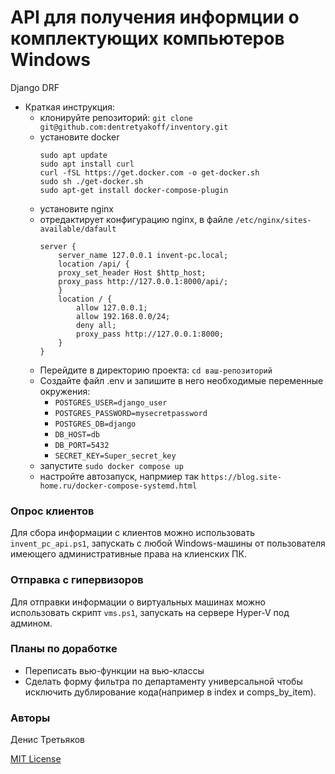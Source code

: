 # API для получения информции о комплектующих компьютеров Windows

Django
DRF

- Краткая инструкция:
    - клонируйте репозиторий: `git clone git@github.com:dentretyakoff/inventory.git`
    - установите docker
        ```
        sudo apt update
        sudo apt install curl
        curl -fSL https://get.docker.com -o get-docker.sh
        sudo sh ./get-docker.sh
        sudo apt-get install docker-compose-plugin
        ```
    - установите nginx
    - отредактирует конфигурацию nginx, в файле `/etc/nginx/sites-available/dafault`
        ```
        server {
            server_name 127.0.0.1 invent-pc.local;
            location /api/ {
            proxy_set_header Host $http_host;
            proxy_pass http://127.0.0.1:8000/api/;
            }
            location / {
                allow 127.0.0.1;
                allow 192.168.0.0/24;
                deny all;
                proxy_pass http://127.0.0.1:8000;
            }
        }

        ```
    - Перейдите в директорию проекта: `cd ваш-репозиторий`
    - Создайте файл .env и запишите в него необходимые переменные окружения:
        - `POSTGRES_USER=django_user`
        - `POSTGRES_PASSWORD=mysecretpassword`
        - `POSTGRES_DB=django`
        - `DB_HOST=db`
        - `DB_PORT=5432`
        - `SECRET_KEY=Super_secret_key`
    - запустите `sudo docker compose up`
    - настройте автозапуск, напрмиер так `https://blog.site-home.ru/docker-compose-systemd.html`

### Опрос клиентов
Для сбора информации с клиентов можно использовать `invent_pc_api.ps1`, запускать с любой Windows-машины от пользователя имеющего административные права на клиенских ПК.

### Отправка с гипервизоров
Для отправки информации о виртуальных машинах можно использовать скрипт `vms.ps1`, запускать на сервере Hyper-V под админом.

### Планы по доработке
- Переписать вью-функции на вью-классы
- Сделать форму фильтра по департаменту универсальной чтобы исключить дублирование кода(например в index и comps_by_item).

### Авторы
Денис Третьяков

[MIT License](https://opensource.org/licenses/MIT)
